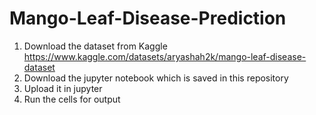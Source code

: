 # Mango-Leaf-Disease-Prediction
1. Download the dataset from Kaggle https://www.kaggle.com/datasets/aryashah2k/mango-leaf-disease-dataset
2. Download the jupyter notebook which is saved in this repository
3. Upload it in jupyter
4. Run the cells for output
